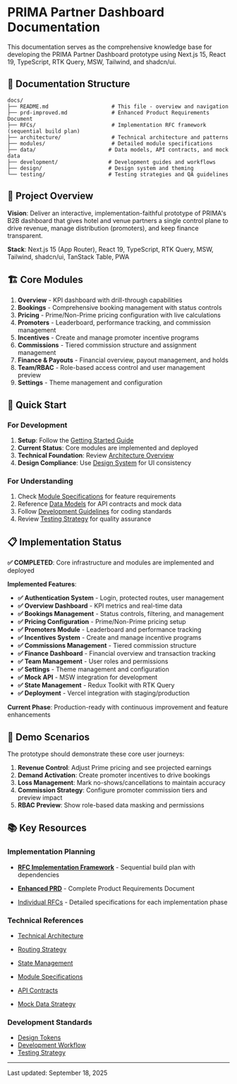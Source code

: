 # PRIMA Partner Dashboard Documentation

This documentation serves as the comprehensive knowledge base for developing the PRIMA Partner Dashboard prototype using Next.js 15, React 19, TypeScript, RTK Query, MSW, Tailwind, and shadcn/ui.

## 📁 Documentation Structure

```
docs/
├── README.md                    # This file - overview and navigation
├── prd-improved.md              # Enhanced Product Requirements Document
├── RFCs/                        # Implementation RFC framework (sequential build plan)
├── architecture/                # Technical architecture and patterns
├── modules/                     # Detailed module specifications
├── data/                       # Data models, API contracts, and mock data
├── development/                # Development guides and workflows
├── design/                     # Design system and theming
└── testing/                    # Testing strategies and QA guidelines
```

## 🎯 Project Overview

**Vision**: Deliver an interactive, implementation-faithful prototype of PRIMA's B2B dashboard that gives hotel and venue partners a single control plane to drive revenue, manage distribution (promoters), and keep finance transparent.

**Stack**: Next.js 15 (App Router), React 19, TypeScript, RTK Query, MSW, Tailwind, shadcn/ui, TanStack Table, PWA

## 🏗️ Core Modules

1. **Overview** - KPI dashboard with drill-through capabilities
2. **Bookings** - Comprehensive booking management with status controls
3. **Pricing** - Prime/Non-Prime pricing configuration with live calculations
4. **Promoters** - Leaderboard, performance tracking, and commission management
5. **Incentives** - Create and manage promoter incentive programs
6. **Commissions** - Tiered commission structure and assignment management
7. **Finance & Payouts** - Financial overview, payout management, and holds
8. **Team/RBAC** - Role-based access control and user management preview
9. **Settings** - Theme management and configuration

## 🚀 Quick Start

### For Development

1. **Setup**: Follow the [Getting Started Guide](../README.md#getting-started)
2. **Current Status**: Core modules are implemented and deployed
3. **Technical Foundation**: Review [Architecture Overview](./architecture/README.md)
4. **Design Compliance**: Use [Design System](./design/README.md) for UI consistency

### For Understanding
1. Check [Module Specifications](./modules/README.md) for feature requirements
2. Reference [Data Models](./data/README.md) for API contracts and mock data
3. Follow [Development Guidelines](./development/README.md) for coding standards
4. Review [Testing Strategy](./testing/strategy.md) for quality assurance

## 📋 Implementation Status

**✅ COMPLETED**: Core infrastructure and modules are implemented and deployed

**Implemented Features**:
- **✅ Authentication System** - Login, protected routes, user management
- **✅ Overview Dashboard** - KPI metrics and real-time data
- **✅ Bookings Management** - Status controls, filtering, and management
- **✅ Pricing Configuration** - Prime/Non-Prime pricing setup
- **✅ Promoters Module** - Leaderboard and performance tracking
- **✅ Incentives System** - Create and manage incentive programs
- **✅ Commissions Management** - Tiered commission structure
- **✅ Finance Dashboard** - Financial overview and transaction tracking
- **✅ Team Management** - User roles and permissions
- **✅ Settings** - Theme management and configuration
- **✅ Mock API** - MSW integration for development
- **✅ State Management** - Redux Toolkit with RTK Query
- **✅ Deployment** - Vercel integration with staging/production

**Current Phase**: Production-ready with continuous improvement and feature enhancements

## 🎪 Demo Scenarios

The prototype should demonstrate these core user journeys:

1. **Revenue Control**: Adjust Prime pricing and see projected earnings
2. **Demand Activation**: Create promoter incentives to drive bookings  
3. **Loss Management**: Mark no-shows/cancellations to maintain accuracy
4. **Commission Strategy**: Configure promoter commission tiers and preview impact
5. **RBAC Preview**: Show role-based data masking and permissions

## 📚 Key Resources

### Implementation Planning
- **[RFC Implementation Framework](./RFCs/RFCS.md)** - Sequential build plan with dependencies

- **[Enhanced PRD](./prd-improved.md)** - Complete Product Requirements Document
- [Individual RFCs](./RFCs/) - Detailed specifications for each implementation phase

### Technical References

- [Technical Architecture](./architecture/technical-stack.md)
- [Routing Strategy](./architecture/routing-ia.md)
- [State Management](./architecture/state-management.md)

- [Module Specifications](./modules/)
- [API Contracts](./data/api-contracts.md)
- [Mock Data Strategy](./data/msw-setup.md)

### Development Standards

- [Design Tokens](./design/tokens.md)
- [Development Workflow](./development/workflow.md)
- [Testing Strategy](./testing/strategy.md)

---

Last updated: September 18, 2025
